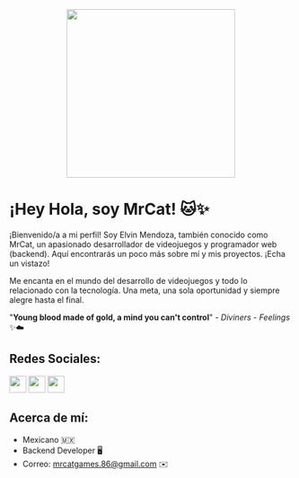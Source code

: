<div align="center">
  <img src="https://cdn.dribbble.com/users/6620596/screenshots/14792345/a-cat-gif.gif" style="width:300px;">
</div>

# ¡Hey Hola, soy MrCat! 🐱✨

¡Bienvenido/a a mi perfil! Soy Elvin Mendoza, también conocido como MrCat, un apasionado desarrollador de videojuegos y programador web (backend). Aquí encontrarás un poco más sobre mí y mis proyectos. ¡Echa un vistazo!

Me encanta en el mundo del desarrollo de videojuegos y todo lo relacionado con la tecnología.
Una meta, una sola oportunidad y siempre alegre hasta el final.

"**Young blood made of gold, a mind you can't control**" - *Diviners - Feelings* ✨☁️

## Redes Sociales:

[<img src="https://upload.wikimedia.org/wikipedia/commons/9/95/Instagram_logo_2022.svg" width="30"/>](https://www.instagram.com/mrcat_86/?igshid=ZmZhODViOGI%3D) 
[<img src="https://upload.wikimedia.org/wikipedia/commons/thumb/6/6f/Logo_of_Twitter.svg/220px-Logo_of_Twitter.svg.png" width="30"/>](https://twitter.com/MrCat_86?t=ptSJqimSeIwxE7Ku56ywNg&s=09) 
[<img src="https://cdn-icons-png.flaticon.com/512/3114/3114824.png" width="30"/>](https://bio.link/mrcat)

## Acerca de mí:
-  Mexicano 🇲🇽
-  Backend Developer 🖥️
-  Correo: mrcatgames.86@gmail.com ✉️
